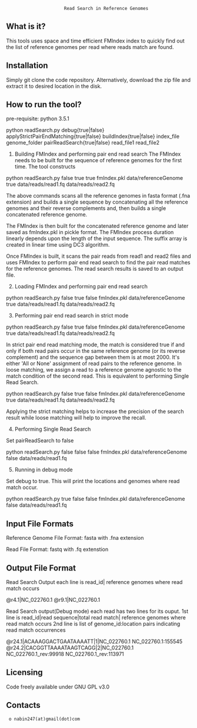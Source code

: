 
                          Read Search in Reference Genomes

  What is it?
  -----------

  This tools uses space and time efficient FMIndex index to quickly find out the list of reference genomes per read where reads match are found.


  Installation
  ------------

  Simply git clone the code repository. Alternatively, download the zip file and extract it to desired location in the disk.


  How to run the tool?
  ------------
  pre-requisite: python 3.5.1


  python readSearch.py debug{true|false} applyStrictPairEndMatching{true|false} buildIndex{true|false} index_file genome_folder pairReadSearch{true|false} read_file1 read_file2

  1. Building FMIndex and performing pair end read search
  The FMIndex needs to be built for the sequence of reference genomes for the first time. The tool constructs 

  python readSearch.py false true true fmIndex.pkl data/referenceGenome true data/reads/read1.fq data/reads/read2.fq

  The above commands scans  all the reference genomes in fasta format (.fna extension) and builds a single sequence by
  concatenating all the reference genomes and their reverse complements and, then builds a single concatenated reference genome. 

  The FMIndex is then built for the concatenated reference genome and later saved as fmIndex.pkl in pickle format. The FMIndex process duration linearly depends upon the length of the input sequence. The suffix array is created in linear time using DC3 algorithm. 

  Once FMIndex is built, it scans the pair reads from read1 and read2 files and uses FMIndex to perform pair end read search to
  find the pair read matches for the reference genomes. The read search results is saved to an output file.

  2. Loading FMIndex and performing pair end read search

  python readSearch.py false true false fmIndex.pkl data/referenceGenome true data/reads/read1.fq data/reads/read2.fq

  3. Performing pair end read search in strict mode

  python readSearch.py false true false fmIndex.pkl data/referenceGenome true data/reads/read1.fq data/reads/read2.fq

  In strict pair end read matching mode, the match is considered true if and only if both read pairs occur in the same reference genome (or its reverse complement) and the sequence gap between them is at most 2000. It's either 'All or None' assignment of read pairs to the reference genome. In loose matching, we assign a read to a reference genome agnostic to the match condition of  the second read. This is equivalent to performing Single Read Search.

  python readSearch.py false true false fmIndex.pkl data/referenceGenome true data/reads/read1.fq data/reads/read2.fq

  Applying the strict matching helps to increase the precision of the search result while loose matching will help to improve the recall.

  4. Performing Single Read Search

  Set pairReadSearch to false

  python readSearch.py false false false fmIndex.pkl data/referenceGenome false data/reads/read1.fq

  5. Running in debug mode
  
  Set debug to true. This will print the locations and genomes where read match occur.

  python readSearch.py true false false fmIndex.pkl data/referenceGenome false data/reads/read1.fq


  Input File Formats
  ---------

  Reference Genome File Format: fasta with .fna extension

  Read File Format: fastq with .fq extenstion

   Output File Format
  ---------
  Read Search Output
  each line is read_id| reference genomes where read match occurs

  @r4.1|NC_022760.1
  @r9.1|NC_022760.1

  Read Search output(Debug mode)
  each read has two lines for its ouput.
  1st line is read_id|read sequence|total read match| reference genomes where read match occurs
  2nd line is list of genome_id:location pairs indicating read match occurrences

  @r24.1|ACAAAGGACTGAATAAAATT|1|NC_022760.1
 	NC_022760.1:155545
  @r24.2|CACGGTTAAAATAAGTCAGG|2|NC_022760.1
    NC_022760.1_rev:99918 NC_022760.1_rev:113971

  Licensing
  ---------

  Code freely available under GNU GPL v3.0

  
  Contacts
  --------

     o nabin247(at)gmail(dot)com

